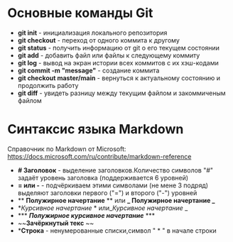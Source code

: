 # Основные команды Git
* **git init** - инициализация локального репозитория
* **git checkout** - переход от одного коммита к 
другому
* **git status** - получить информацию от git о его текущем состоянии
* **git add** - добавить файл или файлы к следующему коммиту
* **git log** - вывод на экран истории всех коммитов с их хэш-кодами
* **git commit -m "message"** - создание коммита
* **git checkout master/main** - вернуться к актуальному состоянию и продолжить работу
* **git diff** - увидеть разницу между текущим файлом и закоммиченым файлом
# Синтаксис языка Markdown
Справочник по Markdown от Microsoft: https://docs.microsoft.com/ru/contribute/markdown-reference
* **# Заголовок** - выделение заголовков.Количество символов "#" задаёт уровень заголовка (поддерживается 6 уровней)
* **= или -** - подчёркиваем этими символами (не мене 3 подряд) выделяют заголовки первого ("=") и второго ("-") уровней
* ** **Полужирное начертание** ** или **_ Полужирное начертание _**
*  **Курсивное начертание* * или_*Курсивное начертание* _
* *** ***Полужирное курсивное начертание*** ***
* ~~**Зачёркнутый текс** ~~
*  ***Строка** - ненумерованные списки,символ " * " в начале строки







